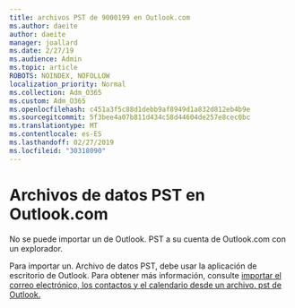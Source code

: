 ```yaml
---
title: archivos PST de 9000199 en Outlook.com
ms.author: daeite
author: daeite
manager: joallard
ms.date: 2/27/19
ms.audience: Admin
ms.topic: article
ROBOTS: NOINDEX, NOFOLLOW
localization_priority: Normal
ms.collection: Adm_O365
ms.custom: Adm_O365
ms.openlocfilehash: c451a3f5c88d1debb9af8949d1a832d812eb4b9e
ms.sourcegitcommit: 5f3bee4a07b811d434c58d44604de257e8cec0bc
ms.translationtype: MT
ms.contentlocale: es-ES
ms.lasthandoff: 02/27/2019
ms.locfileid: "30318090"
---
```

# <a name="pst-data-files-in-outlookcom"></a>Archivos de datos PST en Outlook.com

No se puede importar un de Outlook. PST a su cuenta de Outlook.com con un explorador.

Para importar un. Archivo de datos PST, debe usar la aplicación de escritorio de Outlook. Para obtener más información, consulte [importar el correo electrónico, los contactos y el calendario desde un archivo. pst de Outlook.](https://support.office.com/article/431a8e9a-f99f-4d5f-ae48-ded54b3440ac)